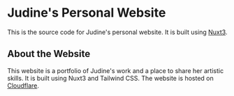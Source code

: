 # Judine's Personal Website

This is the source code for Judine's personal website. It is built using [Nuxt3](https://nuxt.com/).

## About the Website

This website is a portfolio of Judine's work and a place to share her artistic skills. It is built using Nuxt3 and Tailwind CSS. The website is hosted on [Cloudflare](https://www.cloudflare.com/).
